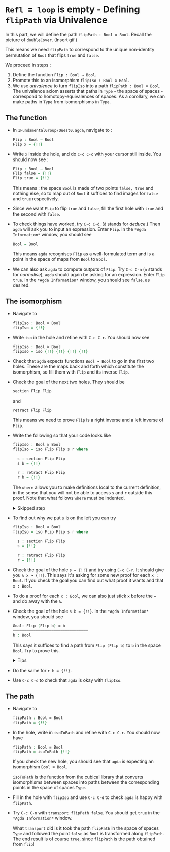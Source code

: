 # `Refl ≡ loop` is empty - Defining `flipPath` via Univalence

In this part, we will define the path `flipPath : Bool ≡ Bool`.
Recall the picture of `doubleCover`.
(Insert gif.)

This means we need `flipPath` to correspond to 
the unique non-identity permutation of `Bool`
that flips `true` and `false`.

We proceed in steps :

1. Define the function `Flip : Bool → Bool`.
2. Promote this to an isomorphism `flipIso : Bool ≅ Bool`.
3. We use _univalence_ to turn `flipIso` into 
   a path `flipPath : Bool ≡ Bool`.
   The univalence axiom asserts that
   paths in `Type` - the space of spaces - correspond to
   homotopy-equivalences of spaces.
   As a corollary,
   we can make paths in `Type` from isomorphisms in `Type`.

## The function

- In `1FundamentalGroup/Quest0.agda`, navigate to :

  ```agda
  Flip : Bool → Bool
  Flip x = {!!}
  ```
- Write `x` inside the hole,
  and do `C-c C-c` with your cursor still inside. 
  You should now see :
  ```agda
  Flip : Bool → Bool
  Flip false = {!!}
  Flip true = {!!} 
  ```
  This means : 
  the space `Bool` is made of two points `false, true` and nothing else,
  so to map out of `Bool` it suffices 
  to find images for `false` and `true` respectively.
- Since we want `Flip` to flip `true` and `false`,
  fill the first hole with `true` and the second with `false`.
- To check things have worked,
  try `C-c C-d`. (`d` stands for _deduce_.)
  Then `agda` will ask you to input an expression.
  Enter `Flip`.
  In the `*Agda Information*` window,
  you should see 

  ```agda
  Bool → Bool  
  ```
  
  This means `agda` recognises `Flip` as a well-formulated term
  and is a point in the space of maps from `Bool` to `Bool`.
- We can also ask `agda` to compute outputs of `Flip`.
  Try `C-c C-n` (`n` stands for _normalise_),
  `agda` should again be asking for an expression.
  Enter `Flip true`.
  In the `*Agda Information*` window, you should see `false`, as desired.

## The isomorphism

- Navigate to
  ```agda
  flipIso : Bool ≅ Bool
  flipIso = {!!} 
  ```
- Write `iso` in the hole and refine with `C-c C-r`.
  You should now see 
  ```agda
  flipIso : Bool ≅ Bool
  flipIso = iso {!!} {!!} {!!} {!!}  
  ```
- Check that `agda` expects functions `Bool → Bool` 
  to go in the first two holes.
  These are the maps back and forth which constitute the isomorphism,
  so fill them with `Flip` and its inverse `Flip`.
- Check the goal of the next two holes.
  They should be 
  ```agda
  section Flip Flip 
  ```
  and 
  ```agda
  retract Flip Flip 
  ```
  This means we need to prove
  `Flip` is a right inverse and a left inverse of `Flip`.

- Write the following so that your code looks like 
  ```agda
  flipIso : Bool ≅ Bool 
  flipIso = iso Flip Flip s r where

    s : section Flip Flip
    s b = {!!}
    
    r : retract Flip Flip
    r b = {!!} 
  ```
  The `where` allows you to make definitions local to the current definition,
  in the sense that you will not be able to access `s` and `r` outside this proof.
  Note that what follows `where` must be indented.
  <p>
  <details>
  <summary>Skipped step</summary>

- To find out why we put `s b` on the left you can try 
  ```agda
  flipIso : Bool ≅ Bool 
  flipIso = iso Flip Flip s r where

    s : section Flip Flip
    s = {!!}
    
    r : retract Flip Flip
    r = {!!} 
  ```
- Check the goal of the hole `s = {!!}` and try using `C-c C-r`.
  It should give you `λ x → {!!}`.
  This says it's asking for some new proof for each `x : Bool`.
  If you check the goal you can find out what proof it wants
  and that `x : Bool`.
- To do a proof for each `x : Bool`, we can also just stick 
  `x` before the `=` and do away with the `λ`.
  </details>
  </p>
- Check the goal of the hole `s b = {!!}`.
  In the `*Agda Information*` window, you should see 
  ```agda
  Goal: Flip (Flip b) ≡ b
  —————————————————————————————————
  b : Bool 
  ```
  This says it suffices to find a path from `Flip (Flip b)` to `b`
  in the space `Bool`.
  Try to prove this.
  <p>
  <details>
  <summary>Tips</summary>

  You need to case on what `b` can be.
  Then for the case of `true` and `false`,
  try `C-c C-r` to see if `agda` can help.
  
  The added benefit of having `b` before the `=`
  is exactly this - that we can case on what `b` can be.
  This is called _pattern matching_.
  </details>
  </p>
- Do the same for `r b = {!!}`.
- Use `C-c C-d` to check that `agda` is okay with `flipIso`.

## The path

- Navigate to 
  ```agda
  flipPath : Bool ≡ Bool
  flipPath = {!!} 
  ```
- In the hole, write in `isoToPath` and refine with `C-c C-r`.
  You should now have 
  ```agda
  flipPath : Bool ≡ Bool
  flipPath = isoToPath {!!} 
  ```
  If you check the new hole, you should see that
  `agda` is expecting an isomorphism `Bool ≅ Bool`.
  
  `isoToPath` is the function from the cubical library
  that converts isomorphisms between spaces
  into paths between the corresponding points in the space of spaces `Type`.
- Fill in the hole with `flipIso`
  and use `C-c C-d` to check `agda` is happy with `flipPath`.
- Try `C-c C-n` with `transport flipPath false`.
  You should get `true` in the `*Agda Information*` window.
  
  What `transport` did is it took the path `flipPath` in the 
  space of spaces `Type` and followed the point `false`
  as `Bool` is transformed along `flipPath`.
  The end result is of course `true`,
  since `flipPath` is the path obtained from `flip`!
